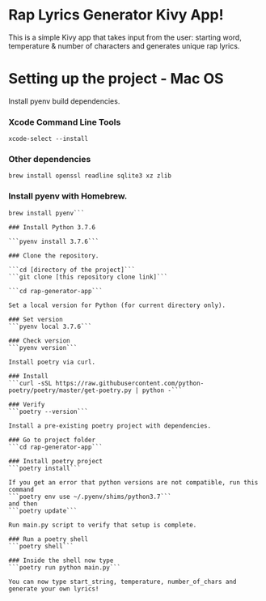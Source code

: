 # Rap Lyrics Generator Kivy App!

This is a simple Kivy app that takes input from the user: starting word, temperature & number of characters and generates unique rap lyrics.


# Setting up the project - Mac OS

Install pyenv build dependencies.

### Xcode Command Line Tools
```xcode-select --install```

### Other dependencies

```brew install openssl readline sqlite3 xz zlib```

### Install pyenv with Homebrew.

```brew update
brew install pyenv```

### Install Python 3.7.6

```pyenv install 3.7.6```

### Clone the repository.

```cd [directory of the project]```
```git clone [this repository clone link]```

```cd rap-generator-app```

Set a local version for Python (for current directory only).

### Set version
```pyenv local 3.7.6```

### Check version
```pyenv version```

Install poetry via curl.

### Install
```curl -sSL https://raw.githubusercontent.com/python-poetry/poetry/master/get-poetry.py | python -```

### Verify
```poetry --version```

Install a pre-existing poetry project with dependencies.

### Go to project folder
```cd rap-generator-app```

### Install poetry project
```poetry install```

If you get an error that python versions are not compatible, run this command
```poetry env use ~/.pyenv/shims/python3.7```
and then
```poetry update```

Run main.py script to verify that setup is complete.

### Run a poetry shell
```poetry shell```

### Inside the shell now type
```poetry run python main.py```

You can now type start_string, temperature, number_of_chars and generate your own lyrics!

